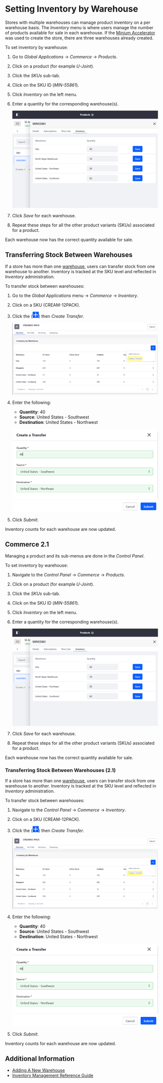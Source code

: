 # Setting Inventory by Warehouse

Stores with multiple warehouses can manage product inventory on a per warehouse basis. The _Inventory_ menu is where users manage the number of products available for sale in each warehouse. If the [Minium Accelerator](../../starting-a-store/using-the-minium-accelerator-to-jump-start-your-b2b-store.md) was used to create the store, there are three warehouses already created.

To set inventory by warehouse:

1. Go to  _Global Applications_ → _Commerce_ → _Products_.
1. Click on a product (for example _U-Joint_).
1. Click the _SKUs_ sub-tab.
1. Click on the SKU ID (_MIN-55861_).
1. Click _Inventory_ on the left menu.
1. Enter a quantity for the corresponding warehouse(s).

    ![Setting Inventory Quantity by Warehouse](./setting-inventory-by-warehouse/images/01.png)

1. Click _Save_ for each warehouse.
1. Repeat these steps for all the other product variants (SKUs) associated for a product.

Each warehouse now has the correct quantity available for sale.

## Transferring Stock Between Warehouses

If a store has more than one [warehouse](./adding-a-new-warehouse.md), users can transfer stock from one warehouse to another. Inventory is tracked at the SKU level and reflected in _Inventory_ administration.

To transfer stock between warehouses:

1. Go to the _Global Applications_ menu &rarr; _Commerce_ &rarr; _Inventory_.
1. Click on a SKU (CREAM-12PACK).
1. Click the (![Add icon](../../images/icon-add.png)) then _Create Transfer_.

    ![Users can transfer stock between warehouses](./setting-inventory-by-warehouse/images/02.png)

1. Enter the following:

    * **Quantity**: 40
    * **Source**: United States - Southwest
    * **Destination**: United States - Northwest

    ![Designate the quantity, source, and destination.](./setting-inventory-by-warehouse/images/03.png)

1. Click _Submit_.

Inventory counts for each warehouse are now updated.

## Commerce 2.1

Managing a product and its sub-menus are done in the _Control Panel_.

To set inventory by warehouse:

1. Navigate to the _Control Panel_ → _Commerce_ → _Products_.
1. Click on a product (for example _U-Joint_).
1. Click the _SKUs_ sub-tab.
1. Click on the SKU ID (_MIN-55861_).
1. Click _Inventory_ on the left menu.
1. Enter a quantity for the corresponding warehouse(s).

    ![Setting Inventory Quantity by Warehouse](./setting-inventory-by-warehouse/images/01.png)

1. Click _Save_ for each warehouse.
1. Repeat these steps for all the other product variants (SKUs) associated for a product.

Each warehouse now has the correct quantity available for sale.

### Transferring Stock Between Warehouses (2.1)

If a store has more than one [warehouse](./adding-a-new-warehouse.md), users can transfer stock from one warehouse to another. Inventory is tracked at the SKU level and reflected in _Inventory_ administration.

To transfer stock between warehouses:

1. Navigate to the _Control Panel_ &rarr; _Commerce_ &rarr; _Inventory_.
1. Click on a SKU (CREAM-12PACK).
1. Click the (![Add icon](../../images/icon-add.png)) then _Create Transfer_.

    ![Users can transfer stock between warehouses](./setting-inventory-by-warehouse/images/02.png)

1. Enter the following:

    * **Quantity**: 40
    * **Source**: United States - Southwest
    * **Destination**: United States - Northwest

    ![Designate the quantity, source, and destination.](./setting-inventory-by-warehouse/images/03.png)

1. Click _Submit_.

Inventory counts for each warehouse are now updated.

## Additional Information

* [Adding A New Warehouse](./adding-a-new-warehouse.md)
* [Inventory Management Reference Guide](./inventory-management-reference-guide.md)
